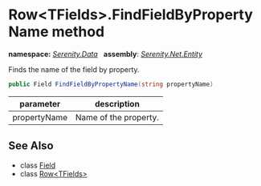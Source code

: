 # Row&lt;TFields&gt;.FindFieldByPropertyName method
**namespace:** *[Serenity.Data](../../README.md#serenity.data-namespace)*   **assembly**: *[Serenity.Net.Entity](../../README.md)*

Finds the name of the field by property.

```csharp
public Field FindFieldByPropertyName(string propertyName)
```

| parameter | description |
| --- | --- |
| propertyName | Name of the property. |

## See Also

* class [Field](../Field.md)
* class [Row&lt;TFields&gt;](../Row-1.md)